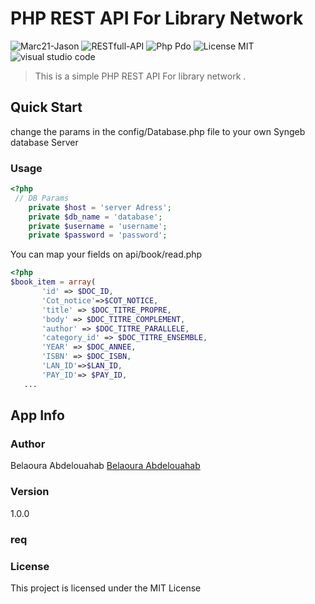 # PHP REST API For Library Network
<img src="https://img.shields.io/badge/JSON-MARC21-orange?style=flat&logo=dev.to" alt="Marc21-Jason"> <img src="https://img.shields.io/badge/RESTfull-API-red?style=flat&logo=json" alt="RESTfull-API"> <img src="https://img.shields.io/badge/PHP-PDO-blue?style=flat&logo=php" alt="Php Pdo"> <img src="https://img.shields.io/github/license/mashape/apistatus.svg?style=flat" alt="License MIT"> <img src="https://img.shields.io/badge/VS-Code-blueviolet?style=flat&logo=visual-studio-code" alt="visual studio code">

> This is a simple PHP REST API For library network .

## Quick Start

 change the params in the config/Database.php file to your own
 Syngeb database Server 
 ### Usage
 
 ```php
<?php 
  // DB Params
     private $host = 'server Adress';
     private $db_name = 'database';
     private $username = 'username';
     private $password = 'password';
 ```
 You can map your fields on api/book/read.php
 ```php
<?php 
 $book_item = array(
        'id' => $DOC_ID,
        'Cot_notice'=>$COT_NOTICE,
        'title' => $DOC_TITRE_PROPRE,
        'body' => $DOC_TITRE_COMPLEMENT,
        'author' => $DOC_TITRE_PARALLELE,
        'category_id' => $DOC_TITRE_ENSEMBLE,
        'YEAR' => $DOC_ANNEE,
        'ISBN' => $DOC_ISBN,
        'LAN_ID'=>$LAN_ID,
        'PAY_ID'=> $PAY_ID,
    ...
 ```
  

## App Info

### Author

Belaoura Abdelouahab
[Belaoura Abdelouahab](http://www.bplpadrar.dz)

### Version
1.0.0
### req
### License

This project is licensed under the MIT License
